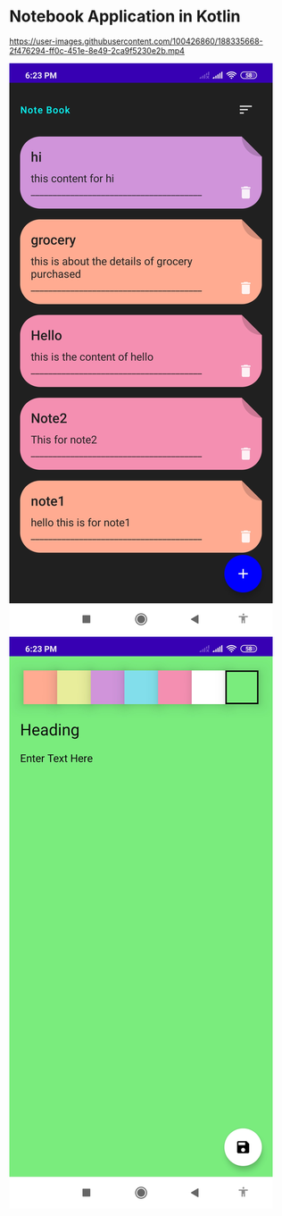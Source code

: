 # Notebook Application in Kotlin





https://user-images.githubusercontent.com/100426860/188335668-2f476294-ff0c-451e-8e49-2ca9f5230e2b.mp4




















![My Image](home.jpg)
![My Image](content.jpg)
